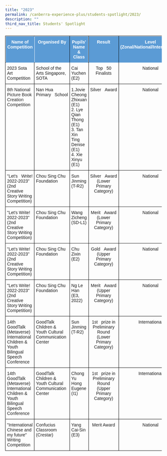 ```yaml
---
title: "2023"
permalink: /canberra-experience-plus/students-spotlight/2023/
description: ""
third_nav_title: Students' Spotlight
---
```

<style type="text/css">
.tg  {border-collapse:collapse;border-spacing:0;}
.tg td{border-color:black;border-style:solid;border-width:1px;font-family:Arial, sans-serif;font-size:14px;
  overflow:hidden;padding:10px 5px;word-break:normal;}
.tg th{border-color:black;border-style:solid;border-width:1px;font-family:Arial, sans-serif;font-size:14px;
  font-weight:normal;overflow:hidden;padding:10px 5px;word-break:normal;}
.tg .tg-baqh{text-align:center;vertical-align:top}
.tg .tg-y5cp{background-color:#5b9bd5;color:#ffffff;font-weight:bold;position:-webkit-sticky;position:sticky;text-align:center;
  top:-1px;vertical-align:top;will-change:transform}
.tg .tg-0lax{text-align:left;vertical-align:top}
.tg .tg-brl1{color:#222;text-align:left;vertical-align:top}
.tg .tg-7zrl{text-align:left;vertical-align:bottom}
</style>
<table class="tg">
<thead>
  <tr>
    <th class="tg-y5cp">Name of   Competition</th>
    <th class="tg-y5cp">Organised By</th>
    <th class="tg-y5cp">Pupils' Name   &amp; Class</th>
    <th class="tg-y5cp">Result</th>
    <th class="tg-y5cp">Level<br>     (Zonal/National/International)</th>
  </tr>
</thead>
<tbody>
  <tr>
    <td class="tg-0lax">2023 Sota Art Competition</td>
    <td class="tg-0lax">School of the Arts Singapore, SOTA</td>
    <td class="tg-0lax"> Cai Yuchen (E2)</td>
    <td class="tg-baqh">Top&nbsp;&nbsp;&nbsp;50 Finalists</td>
    <td class="tg-baqh">National</td>
  </tr>
  <tr>
    <td class="tg-brl1">8th National Picture Book Creation Competition</td>
    <td class="tg-0lax">Nan Hua Primary&nbsp;&nbsp;&nbsp;School</td>
    <td class="tg-0lax">1.Jovie Cheong Zhixuan (E1)<br>2. Lye Qian Thong (E1)<br>3. Tan Xin Ting Denise (E1)<br>4. Xie Xinyu (E1)</td>
    <td class="tg-baqh">Silver&nbsp;&nbsp;&nbsp;Award</td>
    <td class="tg-baqh">National</td>
  </tr>
  <tr>
    <td class="tg-0lax">"Let's&nbsp;&nbsp;&nbsp;Write! 2022-2023" (2nd Creative Story Writing Competition)</td>
    <td class="tg-0lax">Chou Sing Chu Foundation</td>
    <td class="tg-0lax">Sun Jinming (T-R2)</td>
    <td class="tg-baqh">Silver&nbsp;&nbsp;&nbsp;Award (Lower Primary Category)</td>
    <td class="tg-baqh">National</td>
  </tr>
  <tr>
    <td class="tg-0lax">"Let's Write! 2022-2023" (2nd Creative Story Writing Competition)</td>
    <td class="tg-0lax">Chou Sing Chu Foundation</td>
    <td class="tg-0lax">Wang Zicheng (SD-L1)</td>
    <td class="tg-baqh">Merit&nbsp;&nbsp;&nbsp;Award (Lower Primary Category)</td>
    <td class="tg-baqh">National</td>
  </tr>
  <tr>
    <td class="tg-0lax">"Let's Write! 2022-2023" (2nd Creative Story Writing Competition)</td>
    <td class="tg-0lax">Chou Sing Chu Foundation</td>
    <td class="tg-0lax">Chu Zixin (E2)</td>
    <td class="tg-baqh">Gold&nbsp;&nbsp;&nbsp;Award (Upper Primary Category)</td>
    <td class="tg-baqh">National</td>
  </tr>
  <tr>
    <td class="tg-0lax">"Let's Write! 2022-2023" (2nd Creative Story Writing Competition)</td>
    <td class="tg-0lax">Chou Sing Chu Foundation</td>
    <td class="tg-0lax">Ng Le Han (E3, 2022)</td>
    <td class="tg-baqh">Merit&nbsp;&nbsp;&nbsp;Award (Upper Primary Category)</td>
    <td class="tg-baqh">National</td>
  </tr>
  <tr>
    <td class="tg-7zrl">14th GoodTalk (Metaverse) International Children &amp; Youth Bilingual Speech Conference</td>
    <td class="tg-0lax">GoodTalk Children &amp; Youth Cultural Communication Center</td>
    <td class="tg-0lax">Sun Jinming (T-R2)</td>
    <td class="tg-baqh">1st&nbsp;&nbsp;&nbsp;prize in Preliminary Round (Lower Primary Category)</td>
    <td class="tg-baqh">International</td>
  </tr>
  <tr>
    <td class="tg-7zrl">14th GoodTalk (Metaverse) International Children &amp; Youth Bilingual Speech Conference</td>
    <td class="tg-0lax">GoodTalk Children &amp; Youth Cultural Communication Center</td>
    <td class="tg-0lax">Chong Yu Hong Eugene (I1)</td>
    <td class="tg-baqh">1st&nbsp;&nbsp;&nbsp;prize in Preliminary Round (Upper Primary Category)</td>
    <td class="tg-baqh">International</td>
  </tr>
  <tr>
    <td class="tg-0lax">"International Chinese and my future" Writing Competition</td>
    <td class="tg-0lax">Confucius Classroom (Crestar)</td>
    <td class="tg-0lax">Yang Cai-Sin (E3)</td>
    <td class="tg-baqh">Merit  Award</td>
    <td class="tg-baqh">National</td>
  </tr>
</tbody>
</table>